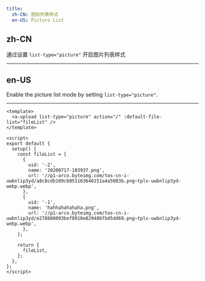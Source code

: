 ```yaml
title:
  zh-CN: 图标列表样式
  en-US: Picture List
```

## zh-CN

通过设置 `list-type="picture"` 开启图片列表样式

---

## en-US

Enable the picture list mode by setting `list-type="picture"`.

---

```vue
<template>
  <a-upload list-type="picture" action="/" :default-file-list="fileList" />
</template>

<script>
export default {
  setup() {
    const fileList = [
      {
        uid: '-2',
        name: '20200717-103937.png',
        url: '//p1-arco.byteimg.com/tos-cn-i-uwbnlip3yd/a8c8cdb109cb051163646151a4a5083b.png~tplv-uwbnlip3yd-webp.webp',
      },
      {
        uid: '-1',
        name: 'hahhahahahaha.png',
        url: '//p1-arco.byteimg.com/tos-cn-i-uwbnlip3yd/e278888093bef8910e829486fb45dd69.png~tplv-uwbnlip3yd-webp.webp',
      },
    ];

    return {
      fileList,
    };
  },
};
</script>
```
